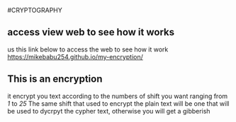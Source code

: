 #CRYPTOGRAPHY

## access view web to see how it works
us this link below to access the web to see how it work
https://mikebabu254.github.io/my-encryption/

## This is an encryption
it encrypt you text according to the numbers of shift you want ranging from *1* to *25*
The same shift that used to encrypt the plain text will be one that will be used to dycrpyt the cypher text, otherwise you will get a gibberish

